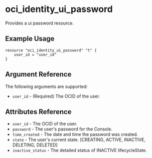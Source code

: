 # oci\_identity\_ui\_password

Provides a ui password resource.

## Example Usage

```
resource "oci_identity_ui_password" "t" {
    user_id = "user_id"
}
```

## Argument Reference

The following arguments are supported:

* `user_id` - (Required) The OCID of the user.

## Attributes Reference
* `user_id` - The OCID of the user.
* `password` - The user's password for the Console.
* `time_created` - The date and time the password was created.
* `state` - The user's current state. [CREATING, ACTIVE, INACTIVE, DELETING, DELETED]
* `inactive_status` - The detailed status of INACTIVE lifecycleState.